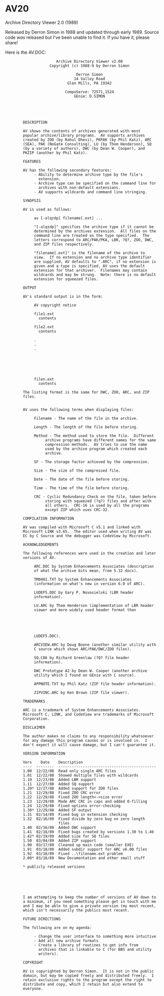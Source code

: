 # AV20
Archive Directory Viewer 2.0 (1989)

Released by Derron Simon in 1988 and updated through early 1989.  Source code *was* released but I've been unable to find it.  If you have it, please share!

Here is the AV.DOC:

                           Archive Directory Viewer v2.00
                        Copyright (c) 1988-9 by Derron Simon

                                    Derron Simon
                                   14 Valley Road
                                Glen Mills, PA 19342

                               CompuServe: 72571,1524
                                   GEnie: D.SIMON





            DESCRIPTION

            AV shows the contents of archives generated with most
            popular archive/library programs.  AV supports archives
            created by ZOO (by Rahul Dhesi), PKPAK (by Phil Katz), ARC
            (SEA), PAK (NoGate Consulting), LU (by Thom Henderson), SQ
            (by a variety of authors), DWC (by Dean W. Cooper), and
            PKZIP (another by Phil Katz).

            FEATURES

            AV has the following secondary features:
                 - Ability to determine archive type by the file's
                   extension.
                 - Archive type can be specified on the command line for
                   archives with non-default extensions.
                 - AV supports wildcards and command line stringing.

            SYNOPSIS

            AV is used as follows:

                 av [-alqzdp] filename[.ext] ...

                 "[-alqzdp]" specifies the archive type if it cannot be
                 determined by the archives extension.  All files on the
                 command line are treated as the type specified.  The
                 letters correspond to ARC/PAK/PKA, LBR, ?Q?, ZOO, DWC,
                 and ZIP files respectively.

                 "filename[.ext]" is the filename of the archive to
                 view.  If no extension and no archive type identifier
                 are supplied, AV defaults to ".ARC", if no extension is
                 given and a type is specified, AV uses the default
                 extension for that archiver.  Filenames may contain
                 wildcards and may be strung.  Note: there is no default
                 extension for squeezed files.

            OUTPUT

            AV's standard output is in the form:

                 AV copyright notice

                 file1.ext
                   contents

                 file2.ext
                   contents

                 .
                 .
                 .
            





                 filen.ext
                   contents

            The listing format is the same for DWC, ZOO, ARC, and ZIP
            files.


            AV uses the following terms when displaying files:

                 Filename - The name of the file in the archive.

                 Length - The length of the file before storing.

                 Method - The method used to store the file.  Different
                      archive programs have different names for the same
                      compression methods.  AV tries to use the name
                      used by the archive program which created each
                      archive.

                 SF - The storage factor achieved by the compression.

                 Size - The size of the compressed file.

                 Date - The date of the file before storing.

                 Time - The time of the file before storing.

                 CRC - Cyclic Redundancy Check on the file, taken before
                      storing with squeezed (?q?) files and after with
                      all others.  CRC-16 is used by all the programs
                      except ZIP which uses CRC-32.

            COMPILATION INFORMATION

            AV was compiled with Microsoft C v5.1 and linked with
            Microsoft LINK v3.65.  The editor used when writing AV was
            EC by C Source and the debugger was CodeView by Microsoft.

            ACKNOWLEDGEMENTS

            The following references were used in the creation and later
            versions of AV.

                 ARC.DOC by System Enhancements Associates (description
                 of what the archive bits mean, from 5.32 docs).

                 TM0401.TXT by System Enhancements Associates
                 (information on what's new in version 6.0 of ARC).

                 LUDEF5.DOC by Gary P. Novosielski (LBR header
                 information).

                 LU.ARC by Thom Henderson (implementation of LBR header
                 viewer and more widely used header format than





                 LUDEF5.DOC).

                 ARCVIEW.ARC by Doug Boone (another similar utility with
                 C source which shows ARC/PAK/DWC/ZOO files).

                 SQ.C86 by Richard Greenlaw (?Q? file header
                 information).

                 DWC Prototype A2 by Dean W. Cooper (another archive
                 utility which I found on GEnie with C source).

                 APPNOTE.TXT by Phil Katz (ZIP file header information).

                 ZIPVINC.ARC by Ken Brown (ZIP file viewer).

            TRADEMARKS

            ARC is a trademark of System Enhancements Associates.
            Microsoft C, LINK, and CodeView are trademarks of Microsoft
            Corporation.

            DISCLAIMER

            The author makes no claims to any responsibility whatsoever
            for any damage this program causes or is involved in.  I
            don't expect it will cause damage, but I can't guarantee it.

            VERSION INFORMATION

            Vers    Date    Description
            ----  --------  --------------------------------------------
            1.00  12/22/88  Read only single ARC files
            1.01  12/22/88  Showed multiple files with wildcards
            1.10  12/23/88  Added LBR support
            1.11  12/27/88  Added SQ support
            1.20* 12/27/88  Added support for ZOO files
            1.21  12/29/88  Fixed ZOO CRC error
            1.22  12/29/88  Fixed ZOO length<->size error
            1.23  12/29/88  Made ARC CRC in caps and added 0-filling
            1.24  12/29/88  Fixed options error-checking
            1.30* 12/29/88  Added SF output
            1.31  02/14/89  Fixed bug in extension checking
            1.32  02/16/89  Fixed divide by zero bug on zero length
                            files
            1.40  02/16/89  Added DWC support
            1.41  02/18/89  Fixed bugs created by versions 1.30 to 1.40
            1.42* 02/19/89  Added size for SQ files
            1.50  03/04/89  Added ZIP support
            1.90  03/17/89  Cleaned up main code (smaller EXE)
            1.91  03/18/89  Added subdir support for ARC v6.00 files
            1.92  03/18/89  Fixed ..\filename.ext problem
            2.00* 03/18/89  New Documentation and other small stuff

            * publicly released versions






            I am attempting to keep the number of versions of AV down to
            a minimum, if you need something please get in touch with me
            and I may be able to give a private version (my most recent,
            which isn't necessarily the publics most recent.

            FUTURE DIRECTIONS

            The following are on my agenda:

                 - Change the user interface to something more intuitive
                 - Add all new archive formats
                 - Create a library of routines to get info from
                   archives that is linkable to C (for BBS and utility
                   writers).

            COPYRIGHT

            AV is copyrighted by Derron Simon.  It is not in the public
            domain, but may be copied freely and distributed freely.  I
            retain exclusive rights to the program except the right to
            distribute and copy, which I retain but also extend to
            everyone.
